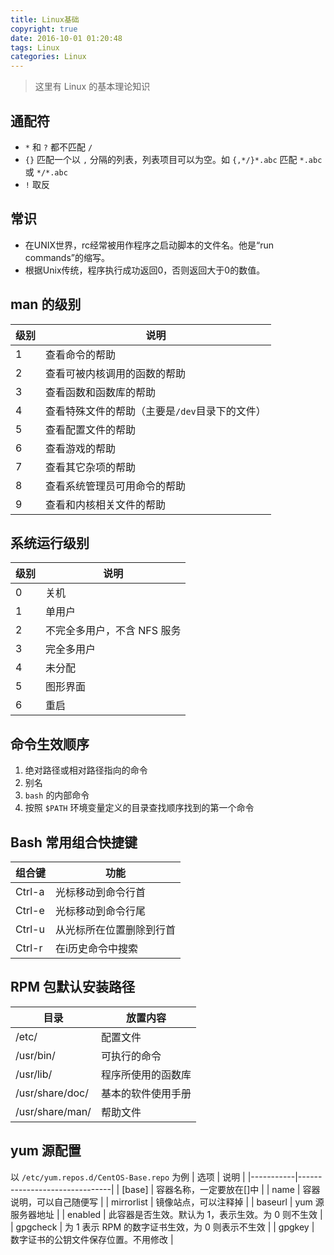 ```yaml
---
title: Linux基础
copyright: true
date: 2016-10-01 01:20:48
tags: Linux
categories: Linux
---
```


> 这里有 Linux 的基本理论知识
<!-- more -->


## 通配符
- `*` 和 `?` 都不匹配 `/`
- `{}` 匹配一个以 `,` 分隔的列表，列表项目可以为空。如 `{,*/}*.abc` 匹配 `*.abc` 或 `*/*.abc`
- `!` 取反

## 常识
- 在UNIX世界，rc经常被用作程序之启动脚本的文件名。他是“run commands”的缩写。
- 根据Unix传统，程序执行成功返回0，否则返回大于0的数值。

## man 的级别
| 级别 | 说明 |
|----|------------------------|
| 1 | 查看命令的帮助 |
| 2 | 查看可被内核调用的函数的帮助 |
| 3 | 查看函数和函数库的帮助 |
| 4 | 查看特殊文件的帮助（主要是`/dev`目录下的文件） |
| 5 | 查看配置文件的帮助 |
| 6 | 查看游戏的帮助 |
| 7 | 查看其它杂项的帮助 |
| 8 | 查看系统管理员可用命令的帮助 |
| 9 | 查看和内核相关文件的帮助 |

## 系统运行级别
| 级别 | 说明 |
|----|----------------------|
| 0 | 关机 |
| 1 | 单用户 |
| 2 | 不完全多用户，不含 NFS 服务 |
| 3 | 完全多用户 |
| 4 | 未分配 |
| 5 | 图形界面 |
| 6 | 重启 |

## 命令生效顺序
1. 绝对路径或相对路径指向的命令
2. 别名
3. `bash` 的内部命令
4. 按照 `$PATH` 环境变量定义的目录查找顺序找到的第一个命令

## Bash 常用组合快捷键
| 组合键 | 功能 |
|-------|-------------------------|
| Ctrl-a | 光标移动到命令行首 |
| Ctrl-e | 光标移动到命令行尾 |
| Ctrl-u | 从光标所在位置删除到行首 |
| Ctrl-r | 在i历史命令中搜索 |

## RPM 包默认安装路径
| 目录 | 放置内容 |
|---------------|----------------------|
| /etc/ | 配置文件 |
| /usr/bin/ | 可执行的命令 |
| /usr/lib/ | 程序所使用的函数库 |
| /usr/share/doc/ | 基本的软件使用手册 |
| /usr/share/man/ | 帮助文件 |

## yum 源配置
以 `/etc/yum.repos.d/CentOS-Base.repo` 为例
| 选项 | 说明 |
|-----------|-------------------------------|
| [base] | 容器名称，一定要放在[]中 |
| name | 容器说明，可以自己随便写 |
| mirrorlist | 镜像站点，可以注释掉 |
| baseurl | yum 源服务器地址 |
| enabled | 此容器是否生效。默认为 1，表示生效。为 0 则不生效 |
| gpgcheck | 为 1 表示 RPM 的数字证书生效，为 0 则表示不生效 |
| gpgkey | 数字证书的公钥文件保存位置。不用修改 |

